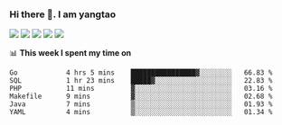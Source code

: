 ### Hi there 👋. I am yangtao 

<!-- **runtu666/runtu666** is a ✨ _special_ ✨ repository because its `README.md` (this file) appears on your GitHub profile. -->

![](https://github-profile-summary-cards.vercel.app/api/cards/profile-details?username=runtu666&theme=github)
![](https://github-profile-summary-cards.vercel.app/api/cards/repos-per-language?username=runtu666&theme=github)
![](https://github-profile-summary-cards.vercel.app/api/cards/most-commit-language?username=runtu666&theme=github)
![](https://github-profile-summary-cards.vercel.app/api/cards/stats?&username=runtu666&theme=github)
![](https://github-profile-summary-cards.vercel.app/api/cards/productive-time?username=runtu666&theme=github)

📊 **This week I spent my time on**
<!--START_SECTION:waka-->

```text
Go            4 hrs 5 mins    ████████████████▓░░░░░░░░   66.83 %
SQL           1 hr 23 mins    █████▓░░░░░░░░░░░░░░░░░░░   22.83 %
PHP           11 mins         ▓░░░░░░░░░░░░░░░░░░░░░░░░   03.16 %
Makefile      9 mins          ▓░░░░░░░░░░░░░░░░░░░░░░░░   02.68 %
Java          7 mins          ▒░░░░░░░░░░░░░░░░░░░░░░░░   01.93 %
YAML          4 mins          ▒░░░░░░░░░░░░░░░░░░░░░░░░   01.34 %
```

<!--END_SECTION:waka-->


[comment]: <> (Here are some ideas to get you started:)

[comment]: <> (- 🔭 I’m currently working on tal)

[comment]: <> (- 🌱 I’m currently learning devops)

[comment]: <> (- 👯 I’m looking to collaborate on ...)

[comment]: <> (- 🤔 I’m looking for help with ...)

[comment]: <> (- 💬 Ask me about ...)

[comment]: <> (- 📫 How to reach me: ...)

[comment]: <> (- 😄 Pronouns: ...)

[comment]: <> (- ⚡ Fun fact: ...)
